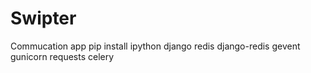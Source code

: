 # Swipter
Commucation app
 pip install ipython django redis django-redis gevent gunicorn requests celery
